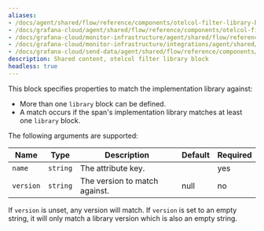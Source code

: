```yaml
---
aliases:
- /docs/agent/shared/flow/reference/components/otelcol-filter-library-block/
- /docs/grafana-cloud/agent/shared/flow/reference/components/otelcol-filter-library-block/
- /docs/grafana-cloud/monitor-infrastructure/agent/shared/flow/reference/components/otelcol-filter-library-block/
- /docs/grafana-cloud/monitor-infrastructure/integrations/agent/shared/flow/reference/components/otelcol-filter-library-block/
- /docs/grafana-cloud/send-data/agent/shared/flow/reference/components/otelcol-filter-library-block/
description: Shared content, otelcol filter library block
headless: true
---
```


This block specifies properties to match the implementation library against:

* More than one `library` block can be defined.
* A match occurs if the span's implementation library matches at least one `library` block.

The following arguments are supported:

Name      | Type     | Description                   | Default | Required
----------|----------|-------------------------------|---------|---------
`name`    | `string` | The attribute key.            |         | yes
`version` | `string` | The version to match against. | null    | no

If `version` is unset, any version will match.
If `version` is set to an empty string, it will only match a library version which is also an empty string.
